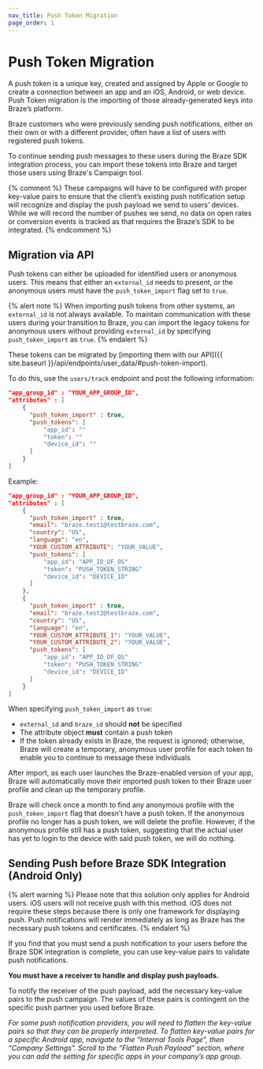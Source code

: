 ```yaml
---
nav_title: Push Token Migration
page_order: 1
---
```


# Push Token Migration

A push token is a unique key, created and assigned by Apple or Google to create a connection between an app and an iOS, Android, or web device. Push Token migration is the importing of those already-generated keys into Braze’s platform.

Braze customers who were previously sending push notifications, either on their own or with a different provider, often have a list of users with registered push tokens.

To continue sending push messages to these users during the Braze SDK integration process, you can import these tokens into Braze and target those users using Braze's Campaign tool.

{% comment %}
These campaigns will have to be configured with proper key-value pairs to ensure that the client’s existing push notification setup will recognize and display the push payload we send to users’ devices. While we will record the number of pushes we send, no data on open rates or conversion events is tracked as that requires the Braze’s SDK to be integrated.
{% endcomment %}

## Migration via API

Push tokens can either be uploaded for identified users or anonymous users. This means that either an `external_id` needs to present, or the anonymous users must have the `push_token_import` flag set to `true`. 

{% alert note %}
When importing push tokens from other systems, an `external_id` is not always available. To maintain communication with these users during your transition to Braze, you can import the legacy tokens for anonymous users without providing `external_id` by specifying `push_token_import` as `true`.
{% endalert %}

These tokens can be migrated by [importing them with our API]({{ site.baseurl }}/api/endpoints/user_data/#push-token-import).

To do this, use the `users/track` endpoint and post the following information:

```json
"app_group_id" : "YOUR_APP_GROUP_ID",
"attributes" : [
    {
      "push_token_import" : true,
      "push_tokens": [
          "app_id": ""
          "token": ""
          "device_id": ""
      ]
    }
]
```

Example:

```json
"app_group_id" : "YOUR_APP_GROUP_ID",
"attributes" : [
    {
      "push_token_import" : true,
      "email": "braze.test1@testbraze.com",
      "country": "US",
      "language": "en",
      "YOUR_CUSTOM_ATTRIBUTE": "YOUR_VALUE",
      "push_tokens": [
          "app_id": "APP_ID_OF_OS"
          "token": "PUSH_TOKEN_STRING"
          "device_id": "DEVICE_ID"
      ]
    },
    {
      "push_token_import" : true,
      "email": "braze.test2@testbraze.com",
      "country": "US",
      "language": "en",
      "YOUR_CUSTOM_ATTRIBUTE_1": "YOUR_VALUE",
      "YOUR_CUSTOM_ATTRIBUTE_2": "YOUR_VALUE",
      "push_tokens": [
          "app_id": "APP_ID_OF_OS"
          "token": "PUSH_TOKEN_STRING"
          "device_id": "DEVICE_ID"
      ]
    }
]
```

When specifying `push_token_import` as `true`:

* `external_id` and `braze_id` should __not__ be specified
* The attribute object __must__ contain a push token
* If the token already exists in Braze, the request is ignored; otherwise, Braze will create a temporary, anonymous user profile for each token to enable you to continue to message these individuals

After import, as each user launches the Braze-enabled version of your app, Braze will automatically move their imported push token to their Braze user profile and clean up the temporary profile.

Braze will check once a month to find any anonymous profile with the `push_token_import` flag that doesn’t have a push token. If the anonymous profile no longer has a push token, we will delete the profile. However, if the anonymous profile still has a push token, suggesting that the actual user has yet to login to the device with said push token, we will do nothing.

## Sending Push before Braze SDK Integration (Android Only)

{% alert warning %}
Please note that this solution only applies for Android users. iOS users will not receive push with this method. iOS does not require these steps because there is only one framework for displaying push. Push notifications will render immediately as long as Braze has the necessary push tokens and certificates.
{% endalert %}

If you find that you must send a push notification to your users before the Braze SDK integration is complete, you can use key-value pairs to validate push notifications.

__You must have a receiver to handle and display push payloads.__

To notify the receiver of the push payload, add the necessary key-value pairs to the push campaign. The values of these pairs is contingent on the specific push partner you used before Braze.

_For some push notification providers, you will need to flatten the key-value pairs so that they can be properly interpreted. To flatten key-value pairs for a specific Android app, navigate to the “Internal Tools Page”, then “Company Settings”. Scroll to the “Flatten Push Payload” section, where you can add the setting for specific apps in your  company’s app group._
